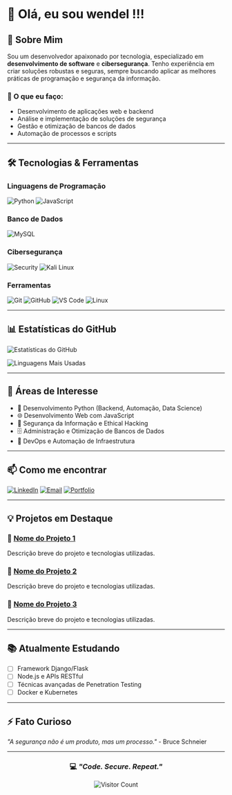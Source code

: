 # 👋 Olá, eu sou wendel !!!

## 🚀 Sobre Mim

Sou um desenvolvedor apaixonado por tecnologia, especializado em **desenvolvimento de software** e **cibersegurança**. Tenho experiência em criar soluções robustas e seguras, sempre buscando aplicar as melhores práticas de programação e segurança da informação.

### 💼 O que eu faço:
- Desenvolvimento de aplicações web e backend
- Análise e implementação de soluções de segurança
- Gestão e otimização de bancos de dados
- Automação de processos e scripts

---

## 🛠️ Tecnologias & Ferramentas

### Linguagens de Programação
![Python](https://img.shields.io/badge/Python-3776AB?style=for-the-badge&logo=python&logoColor=white)
![JavaScript](https://img.shields.io/badge/JavaScript-F7DF1E?style=for-the-badge&logo=javascript&logoColor=black)

### Banco de Dados
![MySQL](https://img.shields.io/badge/MySQL-4479A1?style=for-the-badge&logo=mysql&logoColor=white)

### Cibersegurança
![Security](https://img.shields.io/badge/Cybersecurity-000000?style=for-the-badge&logo=security&logoColor=white)
![Kali Linux](https://img.shields.io/badge/Kali_Linux-557C94?style=for-the-badge&logo=kalilinux&logoColor=white)

### Ferramentas
![Git](https://img.shields.io/badge/Git-F05032?style=for-the-badge&logo=git&logoColor=white)
![GitHub](https://img.shields.io/badge/GitHub-181717?style=for-the-badge&logo=github&logoColor=white)
![VS Code](https://img.shields.io/badge/VS_Code-007ACC?style=for-the-badge&logo=visualstudiocode&logoColor=white)
![Linux](https://img.shields.io/badge/Linux-FCC624?style=for-the-badge&logo=linux&logoColor=black)

---

## 📊 Estatísticas do GitHub

![Estatísticas do GitHub](https://github-readme-stats.vercel.app/api?username=SEU_USUARIO&show_icons=true&theme=radical)

![Linguagens Mais Usadas](https://github-readme-stats.vercel.app/api/top-langs/?username=SEU_USUARIO&layout=compact&theme=radical)

---

## 🎯 Áreas de Interesse

- 🐍 Desenvolvimento Python (Backend, Automação, Data Science)
- 🌐 Desenvolvimento Web com JavaScript
- 🔐 Segurança da Informação e Ethical Hacking
- 🗄️ Administração e Otimização de Bancos de Dados
- 🔧 DevOps e Automação de Infraestrutura

---

## 📫 Como me encontrar

[![LinkedIn](https://img.shields.io/badge/LinkedIn-0077B5?style=for-the-badge&logo=linkedin&logoColor=white)](https://linkedin.com/in/seu-perfil)
[![Email](https://img.shields.io/badge/Email-D14836?style=for-the-badge&logo=gmail&logoColor=white)](mailto:seu-email@example.com)
[![Portfolio](https://img.shields.io/badge/Portfolio-000000?style=for-the-badge&logo=About.me&logoColor=white)](https://seu-portfolio.com)

---

## 💡 Projetos em Destaque

### 🔹 [Nome do Projeto 1](link-do-repositorio)
Descrição breve do projeto e tecnologias utilizadas.

### 🔹 [Nome do Projeto 2](link-do-repositorio)
Descrição breve do projeto e tecnologias utilizadas.

### 🔹 [Nome do Projeto 3](link-do-repositorio)
Descrição breve do projeto e tecnologias utilizadas.

---

## 📚 Atualmente Estudando

- [ ] Framework Django/Flask
- [ ] Node.js e APIs RESTful
- [ ] Técnicas avançadas de Penetration Testing
- [ ] Docker e Kubernetes

---

## ⚡ Fato Curioso

*"A segurança não é um produto, mas um processo."* - Bruce Schneier

---

<div align="center">

### 💻 *"Code. Secure. Repeat."*

![Visitor Count](https://visitor-badge.laobi.icu/badge?page_id=wendelzk)

</div>
